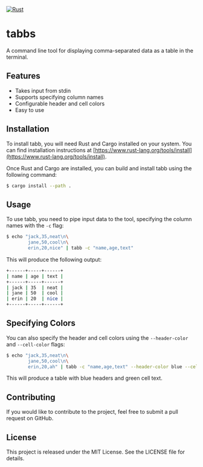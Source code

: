 [![Rust](https://github.com/ztroop/tabbs/actions/workflows/rust.yml/badge.svg)](https://github.com/ztroop/tabbs/actions/workflows/rust.yml)

# tabbs

A command line tool for displaying comma-separated data as a table in the terminal.

## Features

- Takes input from stdin
- Supports specifying column names
- Configurable header and cell colors
- Easy to use

## Installation

To install tabb, you will need Rust and Cargo installed on your system. You can find installation instructions at [https://www.rust-lang.org/tools/install](https://www.rust-lang.org/tools/install).

Once Rust and Cargo are installed, you can build and install tabb using the following command:

```sh
$ cargo install --path .
```

## Usage

To use tabb, you need to pipe input data to the tool, specifying the column names with the `-c` flag:

```sh
$ echo "jack,35,neat\n\
        jane,50,cool\n\
        erin,20,nice" | tabb -c "name,age,text"
```

This will produce the following output:

```sh
+------+-----+------+
| name | age | text |
+------+-----+------+
| jack | 35  | neat |
| jane | 50  | cool |
| erin | 20  | nice |
+------+-----+------+
```

## Specifying Colors

You can also specify the header and cell colors using the `--header-color` and `--cell-color` flags:

```sh
$ echo "jack,35,neat\n\
        jane,50,cool\n\
        erin,20,ah" | tabb -c "name,age,text" --header-color blue --cell-color green
```

This will produce a table with blue headers and green cell text.

## Contributing

If you would like to contribute to the project, feel free to submit a pull request on GitHub.

## License

This project is released under the MIT License. See the LICENSE file for details.
